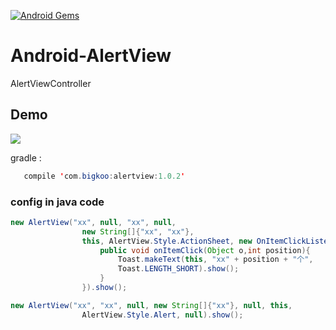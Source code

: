 [![Android Gems](http://www.android-gems.com/badge/saiwu-bigkoo/Android-AlertView.svg?branch=master)](http://www.android-gems.com/lib/saiwu-bigkoo/Android-AlertView)

# Android-AlertView
AlertViewController


## Demo
![](https://github.com/saiwu-bigkoo/Android-AlertView/blob/master/preview/alertviewdemo.gif)

gradle :
```java
   compile 'com.bigkoo:alertview:1.0.2'
```

### config in java code
```java
new AlertView("xx", null, "xx", null,
                new String[]{"xx", "xx"},
                this, AlertView.Style.ActionSheet, new OnItemClickListener(){
                    public void onItemClick(Object o,int position){
                        Toast.makeText(this, "xx" + position + "个", 
                        Toast.LENGTH_SHORT).show();
                    }
                }).show();
```
```java
new AlertView("xx", "xx", null, new String[]{"xx"}, null, this, 
                AlertView.Style.Alert, null).show();
```

